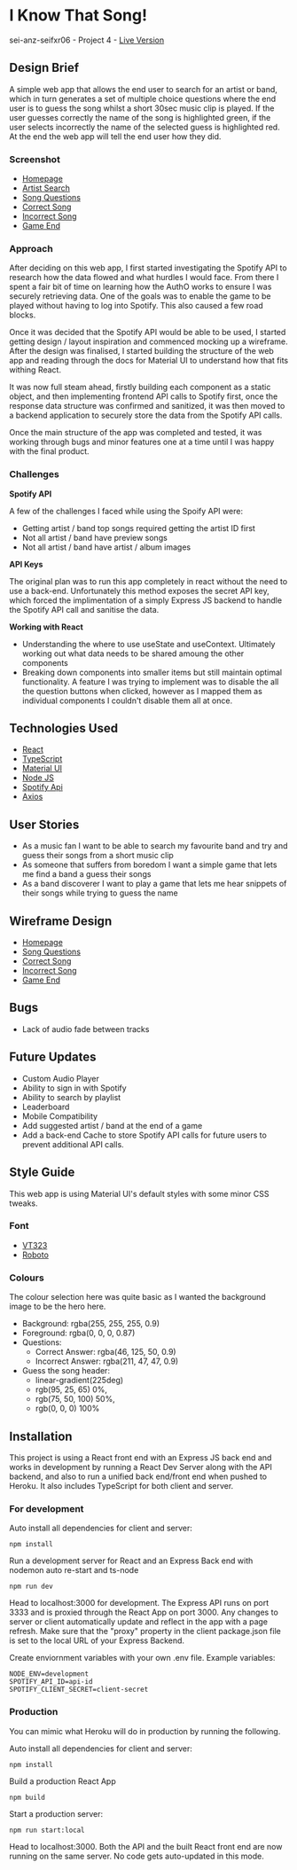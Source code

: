 # I Know That Song!

sei-anz-seifxr06 - Project 4 - [Live Version](https://iknowthatsong.mattgrah.am/)

## Design Brief

A simple web app that allows the end user to search for an artist or band, which in turn generates a set of multiple choice questions where the end user is to guess the song whilst a short 30sec music clip is played. If the user guesses correctly the name of the song is highlighted green, if the user selects incorrectly the name of the selected guess is highlighted red. At the end the web app will tell the end user how they did.

### Screenshot

- [Homepage](./readme-images/screenshots/iknowthatsong-start.png)
- [Artist Search](./readme-images/screenshots/iknowthatsong-artist-search.png)
- [Song Questions](./readme-images/screenshots/iknowthatsong-song-questions.png)
- [Correct Song](./readme-images/screenshots/iknowthatsong-correct.png)
- [Incorrect Song](./readme-images/screenshots/iknowthatsong-incorrect.png)
- [Game End](./readme-images/screenshots/iknowthatsong-game-end.png)

### Approach

After deciding on this web app, I first started investigating the Spotify API to research how the data flowed and what hurdles I would face. From there I spent a fair bit of time on learning how the AuthO works to ensure I was securely retrieving data. One of the goals was to enable the game to be played without having to log into Spotify. This also caused a few road blocks.

Once it was decided that the Spotify API would be able to be used, I started getting design / layout inspiration and commenced mocking up a wireframe. After the design was finalised, I started building the structure of the web app and reading through the docs for Material UI to understand how that fits withing React.

It was now full steam ahead, firstly building each component as a static object, and then implementing frontend API calls to Spotify first, once the response data structure was confirmed and sanitized, it was then moved to a backend application to securely store the data from the Spotify API calls.

Once the main structure of the app was completed and tested, it was working through bugs and minor features one at a time until I was happy with the final product.

### Challenges

**Spotify API**

A few of the challenges I faced while using the Spoify API were:

- Getting artist / band top songs required getting the artist ID first
- Not all artist / band have preview songs
- Not all artist / band have artist / album images

**API Keys**

The original plan was to run this app completely in react without the need to use a back-end. Unfortunately this method exposes the secret API key, which forced the implimentation of a simply Express JS backend to handle the Spotify API call and sanitise the data.

**Working with React**

- Understanding the where to use useState and useContext. Ultimately working out what data needs to be shared amoung the other components
- Breaking down components into smaller items but still maintain optimal functionality. A feature I was trying to implement was to disable the all the question buttons when clicked, however as I mapped them as individual components I couldn't disable them all at once.

## Technologies Used

- [React](https://reactjs.org/)
- [TypeScript](https://www.typescriptlang.org/)
- [Material UI](https://mui.com/)
- [Node JS](https://nodejs.org/en/)
- [Spotify Api](https://developer.spotify.com/)
- [Axios](https://axios-http.com/)

## User Stories

- As a music fan I want to be able to search my favourite band and try and guess their songs from a short music clip
- As someone that suffers from boredom I want a simple game that lets me find a band a guess their songs
- As a band discoverer I want to play a game that lets me hear snippets of their songs while trying to guess the name

## Wireframe Design

- [Homepage](./readme-images/wireframes/wireframe-start.png)
- [Song Questions](./readme-images/wireframes/wireframe-questions.png)
- [Correct Song](./readme-images/wireframes/wireframe-correct.png)
- [Incorrect Song](./readme-images/wireframes/wireframe-incorrect.png)
- [Game End](./readme-images/wireframes/wireframe-game-end.png)

## Bugs

- Lack of audio fade between tracks

## Future Updates

- Custom Audio Player
- Ability to sign in with Spotify
- Ability to search by playlist
- Leaderboard
- Mobile Compatibility
- Add suggested artist / band at the end of a game
- Add a back-end Cache to store Spotify API calls for future users to prevent additional API calls.

## Style Guide

This web app is using Material UI's default styles with some minor CSS tweaks.

### Font

- [VT323](https://fonts.google.com/specimen/VT323?preview.text=I%20KNOW%20THAT%20SONG!&preview.text_type=custom)
- [Roboto](https://fonts.google.com/specimen/Roboto?preview.text=I%20KNOW%20THAT%20SONG!&preview.text_type=custom)

### Colours

The colour selection here was quite basic as I wanted the background image to be the hero here.

- Background: rgba(255, 255, 255, 0.9)
- Foreground: rgba(0, 0, 0, 0.87)
- Questions:
  - Correct Answer: rgba(46, 125, 50, 0.9)
  - Incorrect Answer: rgba(211, 47, 47, 0.9)
- Guess the song header:
  - linear-gradient(225deg)
  - rgb(95, 25, 65) 0%,
  - rgb(75, 50, 100) 50%,
  - rgb(0, 0, 0) 100%

## Installation

This project is using a React front end with an Express JS back end and works in development by running a React Dev Server along with the API backend, and also to run a unified back end/front end when pushed to Heroku. It also includes TypeScript for both client and server.

### For development

Auto install all dependencies for client and server:

`npm install`

Run a development server for React and an Express Back end with nodemon auto re-start and ts-node

`npm run dev`

Head to localhost:3000 for development. The Express API runs on port 3333 and is proxied through the React App on port 3000. Any changes to server or client automatically update and reflect in the app with a page refresh. Make sure that the "proxy" property in the client package.json file is set to the local URL of your Express Backend.

Create enviornment variables with your own .env file. Example variables:

```
NODE_ENV=development
SPOTIFY_API_ID=api-id
SPOTIFY_CLIENT_SECRET=client-secret
```

### Production

You can mimic what Heroku will do in production by running the following.

Auto install all dependencies for client and server:

`npm install`

Build a production React App

`npm build`

Start a production server:

`npm run start:local`

Head to localhost:3000. Both the API and the built React front end are now running on the same server. No code gets auto-updated in this mode.
